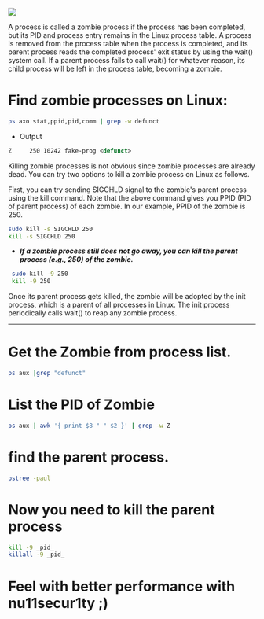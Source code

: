 ![](https://github.com/nu11secur1ty/Linux_Deployment_Administration_Hacks/blob/master/zombi/tjoOp.jpg)


A process is called a zombie process if the process has been completed, but its PID and process entry remains in the Linux process table. A process is removed from the process table when the process is completed, and its parent process reads the completed process' exit status by using the wait() system call. If a parent process fails to call wait() for whatever reason, its child process will be left in the process table, becoming a zombie.

# Find zombie processes on Linux:
```bash
ps axo stat,ppid,pid,comm | grep -w defunct
```
- Output
```xml
Z     250 10242 fake-prog <defunct>
```

Killing zombie processes is not obvious since zombie processes are already dead. You can try two options to kill a zombie process on Linux as follows.

First, you can try sending SIGCHLD signal to the zombie's parent process using the kill command. Note that the above command gives you PPID (PID of parent process) of each zombie. In our example, PPID of the zombie is 250.

```bash
sudo kill -s SIGCHLD 250
kill -s SIGCHLD 250
```
- ***If a zombie process still does not go away, you can kill the parent process (e.g., 250) of the zombie.***
```bash
 sudo kill -9 250
 kill -9 250
```

Once its parent process gets killed, the zombie will be adopted by the init process, which is a parent of all processes in Linux. The init process periodically calls wait() to reap any zombie process.

-------------------------------------------------------------------------------------------------------------

# Get the Zombie from process list.
```bash
ps aux |grep "defunct"
```
#  List the PID of Zombie
```bash
ps aux | awk '{ print $8 " " $2 }' | grep -w Z
```

#  find the parent process.

```bash 
pstree -paul
```
# Now you need to kill the parent process
```bash 
kill -9 _pid_
killall -9 _pid_
```

# Feel with better performance with nu11secur1ty ;)
